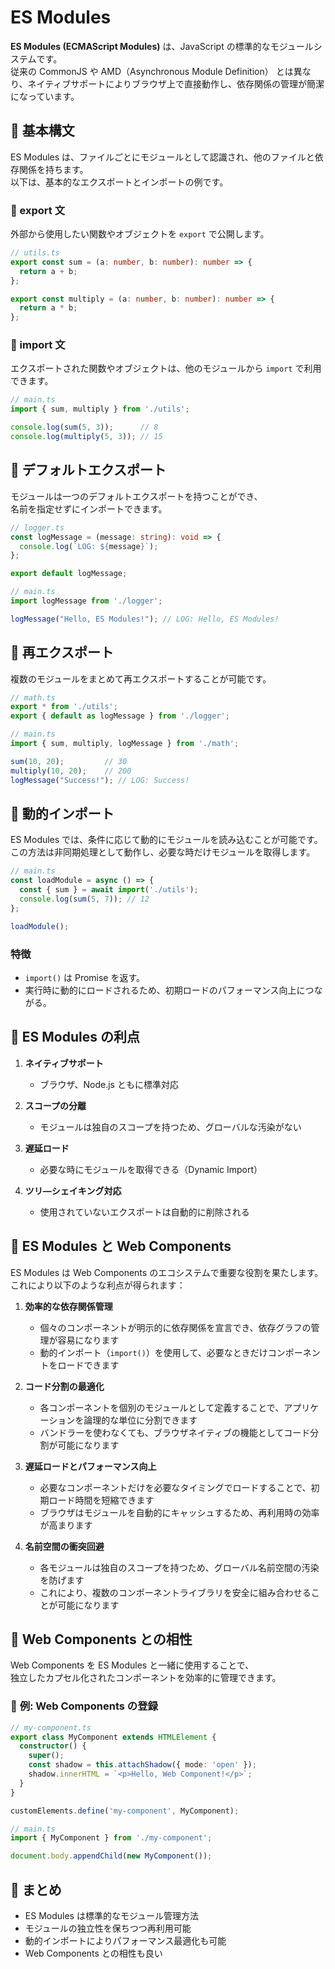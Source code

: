 # ES Modules

**ES Modules (ECMAScript Modules)** は、JavaScript の標準的なモジュールシステムです。  
従来の CommonJS や AMD（Asynchronous Module Definition） とは異なり、ネイティブサポートによりブラウザ上で直接動作し、依存関係の管理が簡潔になっています。


## 🔹 基本構文
ES Modules は、ファイルごとにモジュールとして認識され、他のファイルと依存関係を持ちます。  
以下は、基本的なエクスポートとインポートの例です。


### 📌 export 文
外部から使用したい関数やオブジェクトを `export` で公開します。

```ts
// utils.ts
export const sum = (a: number, b: number): number => {
  return a + b;
};

export const multiply = (a: number, b: number): number => {
  return a * b;
};
```

### 📌 import 文
エクスポートされた関数やオブジェクトは、他のモジュールから `import` で利用できます。

```ts
// main.ts
import { sum, multiply } from './utils';

console.log(sum(5, 3));      // 8
console.log(multiply(5, 3)); // 15
```

## 🔹 デフォルトエクスポート
モジュールは一つのデフォルトエクスポートを持つことができ、  
名前を指定せずにインポートできます。

```ts
// logger.ts
const logMessage = (message: string): void => {
  console.log(`LOG: ${message}`);
};

export default logMessage;
```

```ts
// main.ts
import logMessage from './logger';

logMessage("Hello, ES Modules!"); // LOG: Hello, ES Modules!
```


## 🔹 再エクスポート
複数のモジュールをまとめて再エクスポートすることが可能です。

```ts
// math.ts
export * from './utils';
export { default as logMessage } from './logger';
```

```ts
// main.ts
import { sum, multiply, logMessage } from './math';

sum(10, 20);         // 30
multiply(10, 20);    // 200
logMessage("Success!"); // LOG: Success!
```


## 🔹 動的インポート
ES Modules では、条件に応じて動的にモジュールを読み込むことが可能です。  
この方法は非同期処理として動作し、必要な時だけモジュールを取得します。

```ts
// main.ts
const loadModule = async () => {
  const { sum } = await import('./utils');
  console.log(sum(5, 7)); // 12
};

loadModule();
```

### 特徴
- `import()` は Promise を返す。
- 実行時に動的にロードされるため、初期ロードのパフォーマンス向上につながる。


## 🔹 ES Modules の利点
1. **ネイティブサポート**  
   - ブラウザ、Node.js ともに標準対応

2. **スコープの分離**  
   - モジュールは独自のスコープを持つため、グローバルな汚染がない

3. **遅延ロード**  
   - 必要な時にモジュールを取得できる（Dynamic Import）

4. **ツリ―シェイキング対応**  
   - 使用されていないエクスポートは自動的に削除される


## 🔹 ES Modules と Web Components

ES Modules は Web Components のエコシステムで重要な役割を果たします。これにより以下のような利点が得られます：

1. **効率的な依存関係管理**
   - 個々のコンポーネントが明示的に依存関係を宣言でき、依存グラフの管理が容易になります
   - 動的インポート（`import()`）を使用して、必要なときだけコンポーネントをロードできます

2. **コード分割の最適化**
   - 各コンポーネントを個別のモジュールとして定義することで、アプリケーションを論理的な単位に分割できます
   - バンドラーを使わなくても、ブラウザネイティブの機能としてコード分割が可能になります

3. **遅延ロードとパフォーマンス向上**
   - 必要なコンポーネントだけを必要なタイミングでロードすることで、初期ロード時間を短縮できます
   - ブラウザはモジュールを自動的にキャッシュするため、再利用時の効率が高まります

4. **名前空間の衝突回避**
   - 各モジュールは独自のスコープを持つため、グローバル名前空間の汚染を防げます
   - これにより、複数のコンポーネントライブラリを安全に組み合わせることが可能になります


## 🔹 Web Components との相性
Web Components を ES Modules と一緒に使用することで、  
独立したカプセル化されたコンポーネントを効率的に管理できます。

### 📌 **例: Web Components の登録**
```ts
// my-component.ts
export class MyComponent extends HTMLElement {
  constructor() {
    super();
    const shadow = this.attachShadow({ mode: 'open' });
    shadow.innerHTML = `<p>Hello, Web Component!</p>`;
  }
}

customElements.define('my-component', MyComponent);
```

```ts
// main.ts
import { MyComponent } from './my-component';

document.body.appendChild(new MyComponent());
```


## 🔹 まとめ
- ES Modules は標準的なモジュール管理方法
- モジュールの独立性を保ちつつ再利用可能
- 動的インポートによりパフォーマンス最適化も可能
- Web Components との相性も良い
